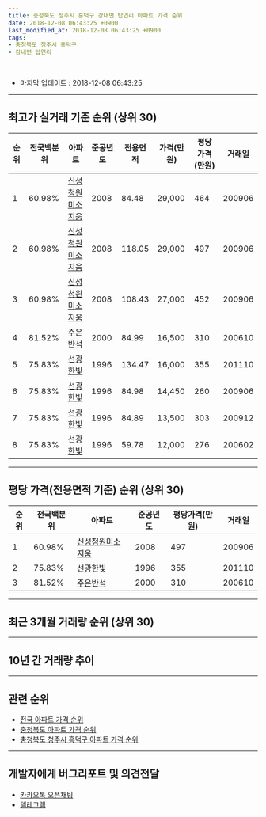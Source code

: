 ```yaml
---
title: 충청북도 청주시 흥덕구 강내면 탑연리 아파트 가격 순위
date: 2018-12-08 06:43:25 +0900
last_modified_at: 2018-12-08 06:43:25 +0900
tags:
- 충청북도 청주시 흥덕구
- 강내면 탑연리

---
```


* 마지막 업데이트 : 2018-12-08 06:43:25

---

## 최고가 실거래 기준 순위 (상위 30)


|순위|전국백분위|아파트|준공년도|전용면적|가격(만원)|평당가격(만원)|거래일|
|---|---|---|---|---|---|---|---|
|1|60.98%|[신성청원미소지움](https://search.naver.com/search.naver?query=%EC%B6%A9%EC%B2%AD%EB%B6%81%EB%8F%84+%EC%B2%AD%EC%A3%BC%EC%8B%9C+%ED%9D%A5%EB%8D%95%EA%B5%AC+%EA%B0%95%EB%82%B4%EB%A9%B4+%ED%83%91%EC%97%B0%EB%A6%AC+%EC%8B%A0%EC%84%B1%EC%B2%AD%EC%9B%90%EB%AF%B8%EC%86%8C%EC%A7%80%EC%9B%80)|2008|84.48|29,000|464|200906|
|2|60.98%|[신성청원미소지움](https://search.naver.com/search.naver?query=%EC%B6%A9%EC%B2%AD%EB%B6%81%EB%8F%84+%EC%B2%AD%EC%A3%BC%EC%8B%9C+%ED%9D%A5%EB%8D%95%EA%B5%AC+%EA%B0%95%EB%82%B4%EB%A9%B4+%ED%83%91%EC%97%B0%EB%A6%AC+%EC%8B%A0%EC%84%B1%EC%B2%AD%EC%9B%90%EB%AF%B8%EC%86%8C%EC%A7%80%EC%9B%80)|2008|118.05|29,000|497|200906|
|3|60.98%|[신성청원미소지움](https://search.naver.com/search.naver?query=%EC%B6%A9%EC%B2%AD%EB%B6%81%EB%8F%84+%EC%B2%AD%EC%A3%BC%EC%8B%9C+%ED%9D%A5%EB%8D%95%EA%B5%AC+%EA%B0%95%EB%82%B4%EB%A9%B4+%ED%83%91%EC%97%B0%EB%A6%AC+%EC%8B%A0%EC%84%B1%EC%B2%AD%EC%9B%90%EB%AF%B8%EC%86%8C%EC%A7%80%EC%9B%80)|2008|108.43|27,000|452|200906|
|4|81.52%|[주은반석](https://search.naver.com/search.naver?query=%EC%B6%A9%EC%B2%AD%EB%B6%81%EB%8F%84+%EC%B2%AD%EC%A3%BC%EC%8B%9C+%ED%9D%A5%EB%8D%95%EA%B5%AC+%EA%B0%95%EB%82%B4%EB%A9%B4+%ED%83%91%EC%97%B0%EB%A6%AC+%EC%A3%BC%EC%9D%80%EB%B0%98%EC%84%9D)|2000|84.99|16,500|310|200610|
|5|75.83%|[선광한빛](https://search.naver.com/search.naver?query=%EC%B6%A9%EC%B2%AD%EB%B6%81%EB%8F%84+%EC%B2%AD%EC%A3%BC%EC%8B%9C+%ED%9D%A5%EB%8D%95%EA%B5%AC+%EA%B0%95%EB%82%B4%EB%A9%B4+%ED%83%91%EC%97%B0%EB%A6%AC+%EC%84%A0%EA%B4%91%ED%95%9C%EB%B9%9B)|1996|134.47|16,000|355|201110|
|6|75.83%|[선광한빛](https://search.naver.com/search.naver?query=%EC%B6%A9%EC%B2%AD%EB%B6%81%EB%8F%84+%EC%B2%AD%EC%A3%BC%EC%8B%9C+%ED%9D%A5%EB%8D%95%EA%B5%AC+%EA%B0%95%EB%82%B4%EB%A9%B4+%ED%83%91%EC%97%B0%EB%A6%AC+%EC%84%A0%EA%B4%91%ED%95%9C%EB%B9%9B)|1996|84.98|14,450|260|200906|
|7|75.83%|[선광한빛](https://search.naver.com/search.naver?query=%EC%B6%A9%EC%B2%AD%EB%B6%81%EB%8F%84+%EC%B2%AD%EC%A3%BC%EC%8B%9C+%ED%9D%A5%EB%8D%95%EA%B5%AC+%EA%B0%95%EB%82%B4%EB%A9%B4+%ED%83%91%EC%97%B0%EB%A6%AC+%EC%84%A0%EA%B4%91%ED%95%9C%EB%B9%9B)|1996|84.89|13,500|303|200912|
|8|75.83%|[선광한빛](https://search.naver.com/search.naver?query=%EC%B6%A9%EC%B2%AD%EB%B6%81%EB%8F%84+%EC%B2%AD%EC%A3%BC%EC%8B%9C+%ED%9D%A5%EB%8D%95%EA%B5%AC+%EA%B0%95%EB%82%B4%EB%A9%B4+%ED%83%91%EC%97%B0%EB%A6%AC+%EC%84%A0%EA%B4%91%ED%95%9C%EB%B9%9B)|1996|59.78|12,000|276|200602|


---

## 평당 가격(전용면적 기준) 순위 (상위 30)


|순위|전국백분위|아파트|준공년도|평당가격(만원)|거래일|
|---|---|---|---|---|---|
|1|60.98%|[신성청원미소지움](https://search.naver.com/search.naver?query=%EC%B6%A9%EC%B2%AD%EB%B6%81%EB%8F%84+%EC%B2%AD%EC%A3%BC%EC%8B%9C+%ED%9D%A5%EB%8D%95%EA%B5%AC+%EA%B0%95%EB%82%B4%EB%A9%B4+%ED%83%91%EC%97%B0%EB%A6%AC+%EC%8B%A0%EC%84%B1%EC%B2%AD%EC%9B%90%EB%AF%B8%EC%86%8C%EC%A7%80%EC%9B%80)|2008|497|200906|
|2|75.83%|[선광한빛](https://search.naver.com/search.naver?query=%EC%B6%A9%EC%B2%AD%EB%B6%81%EB%8F%84+%EC%B2%AD%EC%A3%BC%EC%8B%9C+%ED%9D%A5%EB%8D%95%EA%B5%AC+%EA%B0%95%EB%82%B4%EB%A9%B4+%ED%83%91%EC%97%B0%EB%A6%AC+%EC%84%A0%EA%B4%91%ED%95%9C%EB%B9%9B)|1996|355|201110|
|3|81.52%|[주은반석](https://search.naver.com/search.naver?query=%EC%B6%A9%EC%B2%AD%EB%B6%81%EB%8F%84+%EC%B2%AD%EC%A3%BC%EC%8B%9C+%ED%9D%A5%EB%8D%95%EA%B5%AC+%EA%B0%95%EB%82%B4%EB%A9%B4+%ED%83%91%EC%97%B0%EB%A6%AC+%EC%A3%BC%EC%9D%80%EB%B0%98%EC%84%9D)|2000|310|200610|


---

## 최근 3개월 거래량 순위 (상위 30)


<div style="width:100%;">
    <canvas id="deal_count_ranking" height="250"></canvas>
</div>


<script>
new Chart(document.getElementById("deal_count_ranking"), {
    type: 'horizontalBar',
    data: {
        labels: ['주은반석'],
        datasets: [{
            label: '실거래 수',
            data: [1],
            borderColor: "rgba(255, 0, 128, 1)",
            backgroundColor: "rgba(255, 0, 128, 0.5)",
            fill: false,
        }]
    },
    options: {
        responsive: true,
        title: {
            display: true,
            text: '최근 3개월 거래량 순위'
        },
        tooltips: {
            mode: 'index',
            intersect: false,
            callbacks: {
                title: function(tooltipItems, data) {
                    return "실거래 수:";
                },
                label: function(tooltipItem, data) {
                    return data.labels[tooltipItem.index] + ": " + tooltipItem.xLabel;
                }
            }
        },
        hover: {
            mode: 'nearest',
            intersect: true
        },
        scales: {
            xAxes: [{
                display: true,
                scaleLabel: {
                    display: true,
                    labelString: '실거래 수'
                },
                ticks: {
                    suggestedMin: 0,
                }
            }],
            yAxes: [{
                display: true,
                ticks: {
                    autoSkip: false,
                    callback: function(value, index, values) {
                        if (value.length > 15)
                            return value.substr(0, 13) + "...";
                        else
                            return value;
                    }
                },
                scaleLabel: {
                    display: false,
                }
            }]
        }
    }
});

</script>


---

## 10년 간 거래량 추이


<div style="width:100%;">
    <canvas id="deal_progress" height="250"></canvas>
</div>

<script>
new Chart(document.getElementById("deal_progress"), {
    type: 'line',
    data: {
        labels: ['200812','200901','200902','200903','200904','200905','200906','200907','200908','200909','200910','200911','200912','201001','201002','201003','201004','201005','201006','201007','201008','201009','201010','201011','201012','201101','201102','201103','201104','201105','201106','201107','201108','201109','201110','201111','201112','201201','201202','201203','201204','201205','201206','201207','201208','201209','201210','201211','201212','201301','201302','201303','201304','201305','201306','201307','201308','201309','201310','201311','201312','201401','201402','201403','201404','201405','201406','201407','201408','201409','201410','201411','201412','201501','201502','201503','201504','201505','201506','201507','201508','201509','201510','201511','201512','201601','201602','201603','201604','201605','201606','201607','201608','201609','201610','201611','201612','201701','201702','201703','201704','201705','201706','201707','201708','201709','201710','201711','201712','201801','201802','201803','201804','201805','201806','201807','201808','201809','201810','201811','201812'],
        datasets: [{
            label: '실거래 수',
            pointRadius: 1,
            data: [3, 4, 0, 2, 1, 3, 49, 4, 15, 8, 32, 11, 9, 6, 4, 7, 6, 12, 11, 20, 6, 12, 12, 17, 8, 5, 8, 6, 8, 8, 6, 7, 12, 14, 14, 10, 11, 6, 9, 8, 5, 4, 5, 4, 2, 14, 2, 4, 13, 5, 5, 7, 6, 3, 4, 4, 13, 4, 3, 3, 7, 4, 6, 9, 3, 4, 0, 0, 4, 5, 8, 2, 5, 6, 4, 4, 1, 2, 4, 2, 1, 4, 4, 3, 2, 2, 4, 1, 1, 1, 1, 1, 5, 3, 5, 3, 5, 2, 4, 0, 4, 4, 2, 3, 1, 2, 3, 2, 2, 6, 3, 1, 4, 3, 2, 5, 2, 0, 0, 1, 0],
            borderColor: "rgba(255, 201, 14, 1)",
            backgroundColor: "rgba(255, 201, 14, 0.5)",
            fill: true,
        }]
    },
    options: {
        responsive: true,
        title: {
            display: true,
            text: '10년간 거래량 추이'
        },
        tooltips: {
            mode: 'index',
            intersect: false,
        },
        hover: {
            mode: 'nearest',
            intersect: true
        },
        scales: {
            xAxes: [{
                display: true,
                scaleLabel: {
                    display: true,
                    labelString: '년/월'
                }
            }],
            yAxes: [{
                display: true,
                ticks: {
                    suggestedMin: 0,
                },
                scaleLabel: {
                    display: true,
                    labelString: '실거래 수'
                }
            }]
        }
    }
});

</script>


---

## 관련 순위

- [전국 아파트 가격 순위](https://inasie.github.io/apt-ranking/전국)
- [충청북도 아파트 가격 순위](https://inasie.github.io/apt-ranking/충청북도)
- [충청북도 청주시 흥덕구 아파트 가격 순위](https://inasie.github.io/apt-ranking/충청북도-청주시-흥덕구)


---

## 개발자에게 버그리포트 및 의견전달

- [카카오톡 오픈채팅](https://open.kakao.com/o/gLJUAP4)
- [텔레그램](https://t.me/inasie)

